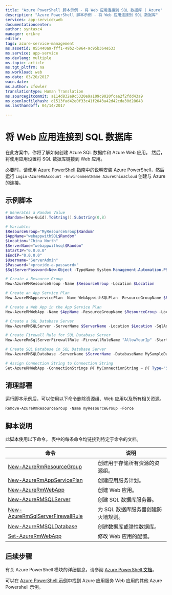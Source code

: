 ```yaml
---
title: "Azure PowerShell 脚本示例 - 将 Web 应用连接到 SQL 数据库 | Azure"
description: "Azure PowerShell 脚本示例 - 将 Web 应用连接到 SQL 数据库"
services: app-service\web
documentationcenter: 
author: syntaxc4
manager: erikre
editor: 
tags: azure-service-management
ms.assetid: 055440a9-fff1-49b2-b964-9c95b364e533
ms.service: app-service
ms.devlang: multiple
ms.topic: article
ms.tgt_pltfrm: na
ms.workload: web
ms.date: 03/20/2017
wacn.date: 
ms.author: cfowler
translationtype: Human Translation
ms.sourcegitcommit: a114d832e9c5320e9a109c9020fcaa2f2fdd43a9
ms.openlocfilehash: d1513fad42e0f33c41f2043a42d42cda30d28648
ms.lasthandoff: 04/14/2017

---
```


# <a name="connect-a-web-app-to-a-sql-database"></a>将 Web 应用连接到 SQL 数据库

在此方案中，你将了解如何创建 Azure SQL 数据库和 Azure Web 应用。 然后，将使用应用设置将 SQL 数据库链接到 Web 应用。

必要时，请使用 [Azure PowerShell 指南](https://docs.microsoft.com/powershell/azureps-cmdlets-docs/)中的说明安装 Azure PowerShell，然后运行 `Login-AzureRmAccount -EnvironmentName AzureChinaCloud` 创建与 Azure 的连接。

## <a name="sample-script"></a>示例脚本

```powershell
# Generates a Random Value
$Random=(New-Guid).ToString().Substring(0,8)

# Variables
$ResourceGroup="MyResourceGroup$Random"
$AppName="webappwithSQL$Random"
$Location="China North"
$ServerName="webappwithsql$Random"
$StartIP="0.0.0.0"
$EndIP="0.0.0.0"
$Username="ServerAdmin"
$Password="<provide-a-password>"
$SqlServerPassword=New-Object -TypeName System.Management.Automation.PSCredential -ArgumentList $Username,(ConvertTo-SecureString -String $Password -AsPlainText -Force)

# Create a Resource Group
New-AzureRMResourceGroup -Name $ResourceGroup -Location $Location

# Create an App Service Plan
New-AzureRMAppservicePlan -Name WebAppwithSQLPlan -ResourceGroupName $ResourceGroup -Location $Location -Tier Basic

# Create a Web App in the App Service Plan
New-AzureRMWebApp -Name $AppName -ResourceGroupName $ResourceGroup -Location $Location -AppServicePlan WebAppwithSQLPlan

# Create a SQL Database Server
New-AzureRMSQLServer -ServerName $ServerName -Location $Location -SqlAdministratorCredentials $SqlServerPassword -ResourceGroupName $ResourceGroup

# Create Firewall Rule for SQL Database Server
New-AzureRmSqlServerFirewallRule -FirewallRuleName "AllowYourIp" -StartIpAddress $StartIP -EndIPAddress $EndIP -ServerName $ServerName -ResourceGroupName $ResourceGroup

# Create SQL Database in SQL Database Server
New-AzureRMSQLDatabase -ServerName $ServerName -DatabaseName MySampleDatabase -ResourceGroupName $ResourceGroup

# Assign Connection String to Connection String 
Set-AzureRMWebApp -ConnectionStrings @{ MyConnectionString = @{ Type="SQLAzure"; Value ="Server=tcp:$ServerName.database.chinacloudapi.cn;Database=MySampleDatabase;User ID=$Username@$ServerName;Password=$password;Trusted_Connection=False;Encrypt=True;" } } -Name $AppName -ResourceGroupName $ResourceGroup
```

## <a name="clean-up-deployment"></a>清理部署 

运行脚本示例后，可以使用以下命令删除资源组、Web 应用以及所有相关资源。

```powershell
Remove-AzureRmResourceGroup -Name myResourceGroup -Force
```

## <a name="script-explanation"></a>脚本说明

此脚本使用以下命令。 表中的每条命令均链接到特定于命令的文档。

| 命令 | 说明 |
|---|---|
| [New-AzureRmResourceGroup](https://docs.microsoft.com/powershell/resourcemanager/AzureRM.Resources/v3.5.0/new-azurermresourcegroup) | 创建用于存储所有资源的资源组。 |
| [New-AzureRmAppServicePlan](https://docs.microsoft.com/powershell/resourcemanager/azurerm.websites/v2.5.0/new-azurermappserviceplan) | 创建应用服务计划。 |
| [New-AzureRmWebApp](https://docs.microsoft.com/powershell/resourcemanager/azurerm.websites/v2.5.0/new-azurermwebapp) | 创建 Web 应用。 |
| [New-AzureRMSQLServer](https://docs.microsoft.com/powershell/resourcemanager/azurerm.sql/v2.5.0/new-azurermsqlserver) | 创建 SQL 数据库服务器。 |
| [New-AzureRmSqlServerFirewallRule](https://docs.microsoft.com/powershell/resourcemanager/azurerm.sql/v2.5.0/new-azurermsqlserverfirewallrule) | 为 SQL 数据库服务器创建防火墙规则。 |
| [New-AzureRMSQLDatabase](https://docs.microsoft.com/powershell/resourcemanager/azurerm.sql/v2.5.0/new-azurermsqldatabase) | 创建数据库或弹性数据库。 |
| [Set-AzureRmWebApp](https://docs.microsoft.com/powershell/resourcemanager/azurerm.websites/v2.5.0/set-azurermwebapp) | 修改 Web 应用的配置。 |

## <a name="next-steps"></a>后续步骤

有关 Azure PowerShell 模块的详细信息，请参阅 [Azure PowerShell 文档](https://docs.microsoft.com/powershell/azureps-cmdlets-docs/)。

可以在 [Azure PowerShell 示例](../app-service-powershell-samples.md)中找到 Azure 应用服务 Web 应用的其他 Azure Powershell 示例。
